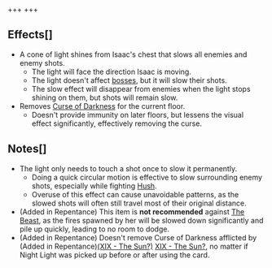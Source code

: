 +++
+++

Effects[]
---------


* A cone of light shines from Isaac's chest that slows all enemies and enemy shots.
	+ The light will face the direction Isaac is moving.
	+ The light doesn't affect [bosses](/wiki/Boss "Boss"), but it will slow their shots.
	+ The slow effect will disappear from enemies when the light stops shining on them, but shots will remain slow.
* Removes [Curse of Darkness](/wiki/Curse_of_Darkness "Curse of Darkness") for the current floor.
	+ Doesn't provide immunity on later floors, but lessens the visual effect significantly, effectively removing the curse.


Notes[]
-------


* The light only needs to touch a shot once to slow it permanently.
	+ Doing a quick circular motion is effective to slow surrounding enemy shots, especially while fighting [Hush](/wiki/Hush "Hush").
	+ Overuse of this effect can cause unavoidable patterns, as the slowed shots will often still travel most of their original distance.
* (Added in Repentance) This item is **not recommended** against [The Beast](/wiki/The_Beast "The Beast"), as the fires spawned by her will be slowed down significantly and pile up quickly, leading to no room to dodge.
* (Added in Repentance) Doesn't remove Curse of Darkness afflicted by (Added in Repentance)[(XIX - The Sun?)](/wiki/Cards_and_Runes "XIX - The Sun?") [XIX - The Sun?](/wiki/Cards_and_Runes "Cards and Runes"), no matter if Night Light was picked up before or after using the card.


